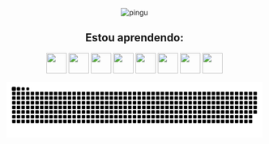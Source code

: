 <p align="center">
  <img src="https://cdn.pfps.gg/banners/5584-pingu.png" alt="pingu" width="1000px" />
</p>
<h2 align="center">Estou aprendendo:</h2>
<p align="center">
  <img loading="lazy" src="https://cdn.jsdelivr.net/gh/devicons/devicon@latest/icons/python/python-original.svg" width="40" height="40"/>
  <img loading="lazy" src="https://cdn.jsdelivr.net/gh/devicons/devicon/icons/linux/linux-original.svg" width="40" height="40"/>
  <img loading="lazy" src="https://cdn.jsdelivr.net/gh/devicons/devicon@latest/icons/html5/html5-original.svg" width="40" height="40"/>
  <img loading="lazy" src="https://cdn.jsdelivr.net/gh/devicons/devicon@latest/icons/css3/css3-original.svg" width="40" height="40"/>
  <img loading="lazy" src="https://cdn.jsdelivr.net/gh/devicons/devicon@latest/icons/javascript/javascript-original.svg" width="40" height="40"/>
  <img loading="lazy" src="https://cdn.jsdelivr.net/gh/devicons/devicon@latest/icons/insomnia/insomnia-original.svg" width="40" height="40"/>
  <img loading="lazy" src="https://cdn.jsdelivr.net/gh/devicons/devicon@latest/icons/git/git-original.svg" width="40" height="40"/>
  <img loading="lazy" src="https://cdn.jsdelivr.net/gh/devicons/devicon@latest/icons/vim/vim-original.svg" width="40" height="40"/>
</p>

![Snake animation](https://github.com/eduardoldviana/eduardoldviana/blob/output/github-contribution-grid-snake.svg)

